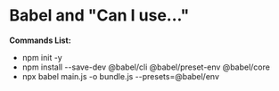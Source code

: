 # Babel and "Can I use..."


**Commands List:**

- npm init -y
- npm install --save-dev @babel/cli @babel/preset-env @babel/core
- npx babel main.js -o bundle.js --presets=@babel/env